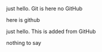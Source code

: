 
just hello. Git is here no GitHub

here is github

just hello. This is added from GitHub

nothing to say

